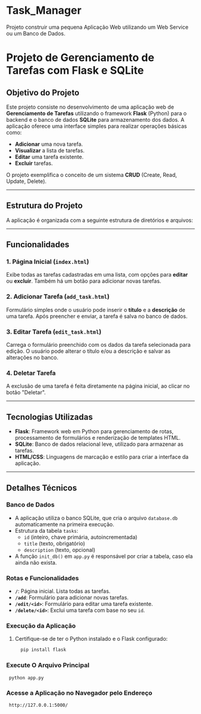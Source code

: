 # Task_Manager
Projeto construir uma pequena Aplicação Web utilizando um Web Service ou um Banco de Dados.

# Projeto de Gerenciamento de Tarefas com Flask e SQLite

## Objetivo do Projeto

Este projeto consiste no desenvolvimento de uma aplicação web de **Gerenciamento de Tarefas** utilizando o framework **Flask** (Python) para o backend e o banco de dados **SQLite** para armazenamento dos dados. A aplicação oferece uma interface simples para realizar operações básicas como:

- **Adicionar** uma nova tarefa.
- **Visualizar** a lista de tarefas.
- **Editar** uma tarefa existente.
- **Excluir** tarefas.

O projeto exemplifica o conceito de um sistema **CRUD** (Create, Read, Update, Delete).

---

## Estrutura do Projeto

A aplicação é organizada com a seguinte estrutura de diretórios e arquivos:

---

## Funcionalidades

### 1. **Página Inicial** (`index.html`)
Exibe todas as tarefas cadastradas em uma lista, com opções para **editar** ou **excluir**. Também há um botão para adicionar novas tarefas.

### 2. **Adicionar Tarefa** (`add_task.html`)
Formulário simples onde o usuário pode inserir o **título** e a **descrição** de uma tarefa. Após preencher e enviar, a tarefa é salva no banco de dados.

### 3. **Editar Tarefa** (`edit_task.html`)
Carrega o formulário preenchido com os dados da tarefa selecionada para edição. O usuário pode alterar o título e/ou a descrição e salvar as alterações no banco.

### 4. **Deletar Tarefa**
A exclusão de uma tarefa é feita diretamente na página inicial, ao clicar no botão "Deletar".

---

## Tecnologias Utilizadas

- **Flask**: Framework web em Python para gerenciamento de rotas, processamento de formulários e renderização de templates HTML.
- **SQLite**: Banco de dados relacional leve, utilizado para armazenar as tarefas.
- **HTML/CSS**: Linguagens de marcação e estilo para criar a interface da aplicação.

---

## Detalhes Técnicos

### Banco de Dados
- A aplicação utiliza o banco SQLite, que cria o arquivo `database.db` automaticamente na primeira execução.
- Estrutura da tabela `tasks`:
  - `id` (inteiro, chave primária, autoincrementada)
  - `title` (texto, obrigatório)
  - `description` (texto, opcional)
- A função `init_db()` em `app.py` é responsável por criar a tabela, caso ela ainda não exista.

### Rotas e Funcionalidades
- **`/`**: Página inicial. Lista todas as tarefas.
- **`/add`**: Formulário para adicionar novas tarefas.
- **`/edit/<id>`**: Formulário para editar uma tarefa existente.
- **`/delete/<id>`**: Exclui uma tarefa com base no seu `id`.

### Execução da Aplicação
1. Certifique-se de ter o Python instalado e o Flask configurado:
   ```bash
     pip install flask
### Execute O Arquivo Principal
     python app.py

### Acesse a Aplicação no Navegador pelo Endereço
     http://127.0.0.1:5000/
